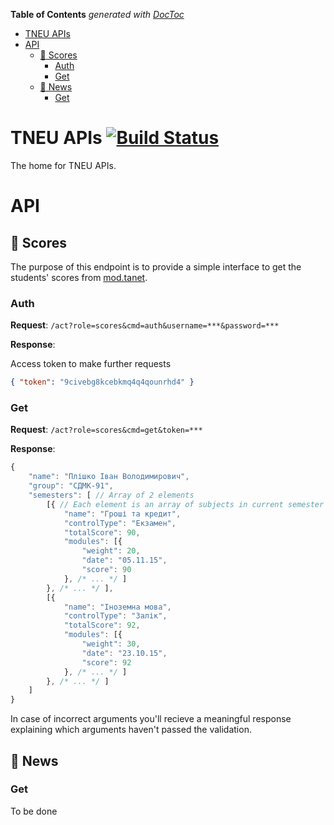 <!-- START doctoc generated TOC please keep comment here to allow auto update -->
<!-- DON'T EDIT THIS SECTION, INSTEAD RE-RUN doctoc TO UPDATE -->
**Table of Contents**  *generated with [DocToc](https://github.com/thlorenz/doctoc)*

- [TNEU APIs](#tneu-apis)
- [API](#api)
  - [:100: Scores](#100-scores)
    - [Auth](#auth)
    - [Get](#get)
  - [:newspaper: News](#newspaper-news)
    - [Get](#get-1)

<!-- END doctoc generated TOC please keep comment here to allow auto update -->

# TNEU APIs [![Build Status](https://travis-ci.org/vladgolubev/tneu-api.svg?branch=master)](https://travis-ci.org/vladgolubev/tneu-api)
The home for TNEU APIs.

# API
## :100: Scores

The purpose of this endpoint is to provide a simple interface to get the students' scores from [mod.tanet](http://mod.tanet.edu.te.ua).

### Auth

__Request__: `/act?role=scores&cmd=auth&username=***&password=***`

__Response__:

Access token to make further requests
```json
{ "token": "9civebg8kcebkmq4q4qounrhd4" }
```

### Get

__Request__: `/act?role=scores&cmd=get&token=***`

__Response__:

```javascript
{
    "name": "Плішко Іван Володимирович",
    "group": "СДМК-91",
    "semesters": [ // Array of 2 elements
        [{ // Each element is an array of subjects in current semester
            "name": "Гроші та кредит",
            "controlType": "Екзамен",
            "totalScore": 90,
            "modules": [{
                "weight": 20,
                "date": "05.11.15",
                "score": 90
            }, /* ... */ ]
        }, /* ... */ ],
        [{
            "name": "Іноземна мова",
            "controlType": "Залік",
            "totalScore": 92,
            "modules": [{
                "weight": 30,
                "date": "23.10.15",
                "score": 92
            }, /* ... */ ]
        }, /* ... */ ]
    ]
}
```

In case of incorrect arguments you'll recieve a meaningful response explaining which arguments haven't passed the validation.

## :newspaper: News
### Get

To be done
